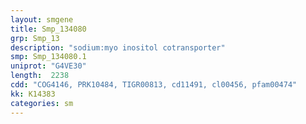 ```yaml
---
layout: smgene
title: Smp_134080
grp: Smp_13
description: "sodium:myo inositol cotransporter"
smp: Smp_134080.1
uniprot: "G4VE30"
length:  2238
cdd: "COG4146, PRK10484, TIGR00813, cd11491, cl00456, pfam00474"
kk: K14383
categories: sm
---
```

